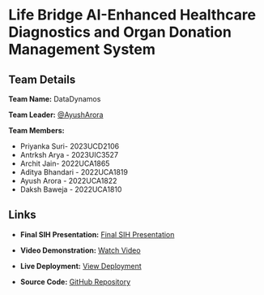 # Life Bridge AI-Enhanced Healthcare Diagnostics and Organ Donation Management System

## Team Details

**Team Name:** DataDynamos

**Team Leader:** [@AyushArora](https://github.com/ayusharora2212)

**Team Members:**

- Priyanka Suri- 2023UCD2106
- Antrksh Arya - 2023UIC3527
- Archit Jain- 2022UCA1865
- Aditya Bhandari - 2022UCA1819
- Ayush Arora - 2022UCA1822
- Daksh Baweja - 2022UCA1810

## Links

- **Final SIH Presentation:** [Final SIH Presentation](https://drive.google.com/drive/folders/1P6f3T68zCO8WuxhiQNaBUW6GGj6U5DwJ?usp=sharing)

- **Video Demonstration:** [Watch Video](https://youtu.be/9iSt22niBVo)
- **Live Deployment:** [View Deployment](https://life-bridge-sih.vercel.app/)
- **Source Code:** [GitHub Repository](https://github.com/JainArchit16/LifeBridge_SIH)
